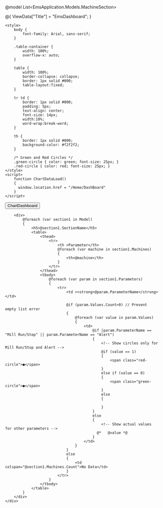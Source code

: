 @model List<EmsApplication.Models.MachineSection>

@{
    ViewData["Title"] = "EmsDashboard";
}

<!DOCTYPE html>
<html lang="en">
<head>
    <meta charset="UTF-8">
    <meta name="viewport" content="width=device-width, initial-scale=1.0">
    <title>Machine Data Table</title>

    <style>
        body {
            font-family: Arial, sans-serif;
        }

        .table-container {
            width: 100%;
            overflow-x: auto;
        }

        table {
            width: 100%;
            border-collapse: collapse;
            border: 1px solid #000;
            table-layout:fixed;
        }

        tr td {
            border: 1px solid #000;
            padding: 5px;
            text-align: center;
            font-size: 14px;
            width:10%;
            word-wrap:break-word;
        }

        th {
            border: 1px solid #000;
            background-color: #f2f2f2;
        }

        /* Green and Red Circles */
        .green-circle { color: green; font-size: 25px; }
        .red-circle { color: red; font-size: 25px; }
    </style>
    <script>
        function ChartDataLoad()
        {
          window.location.href = "/Home/DashBoard"
        }
    </script>
</head>
<body>
    <div> <button onclick="ChartDataLoad()">ChartDashboard</button></div>
    <div>
   

        <div>
            @foreach (var section1 in Model)
            {
                <h5>@section1.SectionName</h5>
                <table>
                    <thead>
                        <tr>
                            <th >Parameter</th>
                            @foreach (var machine in section1.Machines)
                            {
                                <th>@machine</th>
                            }
                        </tr>
                    </thead>
                    <tbody>
                        @foreach (var param in section1.Parameters)
                        {
                            <tr>
                                <td ><strong>@param.ParameterName</strong></td>

                                @if (param.Values.Count>0) // Prevent empty list error
                                {
                                    @foreach (var value in param.Values)
                                    {
                                        <td>
                                            @if (param.ParameterName == "Mill Run/Stop" || param.ParameterName == "Alert")
                                            {
                                                <!-- Show circles only for Mill Run/Stop and Alert -->
                                                @if (value == 1)
                                                {
                                                    <span class="red-circle">●</span>
                                                }
                                                else if (value == 0)
                                                {
                                                    <span class="green-circle">●</span>
                                                }
                                                else
                                                {
                                                   
                                                }
                                            }
                                            else
                                            {
                                                <!-- Show actual values for other parameters -->
                                              @*   @value *@
                                            }
                                        </td>
                                    }
                                }
                                else
                                {
                                    <td colspan="@section1.Machines.Count">No Data</td>
                                }
                            </tr>
                        }
                    </tbody>
                </table>
            }
        </div>
    </div>

</body>
</html>
